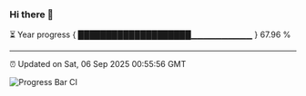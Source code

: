### Hi there 👋

⏳ Year progress { ████████████████████▁▁▁▁▁▁▁▁▁▁ } 67.96 %

---

⏰ Updated on Sat, 06 Sep 2025 00:55:56 GMT

![Progress Bar CI](https://github.com/code-lakshay/GitHub-Actions-Demo/workflows/Progress%20Bar%20CI/badge.svg)
